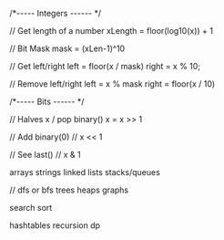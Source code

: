 /*----- Integers ------ */

// Get length of a number
xLength = floor(log10(x)) + 1

// Bit Mask
mask = (xLen-1)^10

// Get left/right
left = floor(x / mask)
right = x % 10;

// Remove left/right
left = x % mask
right = floor(x / 10)

/*----- Bits ------ */

// Halves x / pop binary()
x = x >> 1

// Add binary(0)
// x << 1

// See last()
// x & 1 

arrays 
strings
linked lists
stacks/queues

// dfs or bfs
trees
heaps
graphs

search
sort

hashtables
recursion
dp
